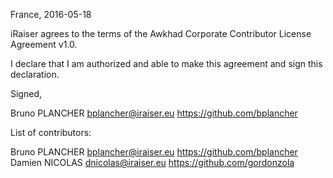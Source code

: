 France, 2016-05-18

iRaiser agrees to the terms of the Awkhad Corporate Contributor License
Agreement v1.0.

I declare that I am authorized and able to make this agreement and sign this
declaration.

Signed,

Bruno PLANCHER bplancher@iraiser.eu https://github.com/bplancher

List of contributors:

Bruno PLANCHER bplancher@iraiser.eu https://github.com/bplancher
Damien NICOLAS dnicolas@iraiser.eu https://github.com/gordonzola

